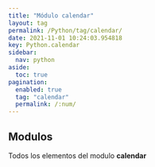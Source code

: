 ```yaml
---
title: "Módulo calendar"
layout: tag
permalink: /Python/tag/calendar/
date: 2021-11-01 10:24:03.954818
key: Python.calendar
sidebar: 
  nav: python
aside: 
  toc: true
pagination: 
  enabled: true
  tag: "calendar"
  permalink: /:num/
---
```


<h2>Modulos</h2>
Todos los elementos del modulo <strong>calendar</strong>
